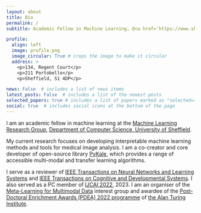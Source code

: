 ```yaml
---
layout: about
title: Bio
permalink: /
subtitle: Academic Fellow in Machine Learning, @<a href='https://www.sheffield.ac.uk/dcs'>The University of Sheffield</a>.

profile:
  align: left
  image: profile.png
  image_circular: True # crops the image to make it circular
  address: >
    <p>134, Regent Court</p>
    <p>211 Portobello</p>
    <p>Sheffield, S1 4DP</p>

news: False  # includes a list of news items
latest_posts: False  # includes a list of the newest posts
selected_papers: true # includes a list of papers marked as "selected={true}"
social: true  # includes social icons at the bottom of the page
---
```

I am an academic fellow in machine learning at the [Machine Learning Research Group](https://www.sheffield.ac.uk/dcs/research/groups/machine-learning), [Department of Computer Science, University of Sheffield](https://www.sheffield.ac.uk/dcs/indexdcs).

My current research focuses on developing interpretable machine learning methods and tools for medical image analysis. I am a co-creator and core developer of open-source library [PyKale](https://github.com/pykale/pykale), which provides a range of accessible multi-modal and transfer learning algorithms.

I serve as a reviewer of [IEEE Transactions on Neural Networks and Learning Systems](https://ieeexplore.ieee.org/xpl/RecentIssue.jsp?punumber=5962385) and [IEEE Transactions on Cognitive and Developmental Systems](https://ieeexplore.ieee.org/xpl/aboutJournal.jsp?punumber=7274989). I also served as a PC member of [IJCAI 2022](https://ijcai-22.org/pc-members/), 2023. I am an organiser of the [Meta-Learning for Multimodal Data](https://www.turing.ac.uk/research/interest-groups/meta-learning-multimodal-data) interest group and awardee of the [Post-Doctoral Enrichment Awards (PDEA) 2022 programme](https://www.turing.ac.uk/post-doctoral-enrichment-awards-pdea) of [the Alan Turing Institute](https://www.turing.ac.uk).

<!-- 
Write your biography here. Tell the world about yourself. Link to your favorite [subreddit](http://reddit.com). You can put a picture in, too. The code is already in, just name your picture `prof_pic.jpg` and put it in the `img/` folder.

Put your address / P.O. box / other info right below your picture. You can also disable any of these elements by editing `profile` property of the YAML header of your `_pages/about.md`. Edit `_bibliography/papers.bib` and Jekyll will render your [publications page](/al-folio/publications/) automatically.

Link to your social media connections, too. This theme is set up to use [Font Awesome icons](http://fortawesome.github.io/Font-Awesome/) and [Academicons](https://jpswalsh.github.io/academicons/), like the ones below. Add your Facebook, Twitter, LinkedIn, Google Scholar, or just disable all of them. -->
